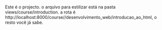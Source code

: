 Este é o projecto. o arquivo para estilizar está na pasta views/course/introduction. a rota é http://localhost:8000/course//desenvolvimento_web/introducao_ao_html, o resto você já sabe.
